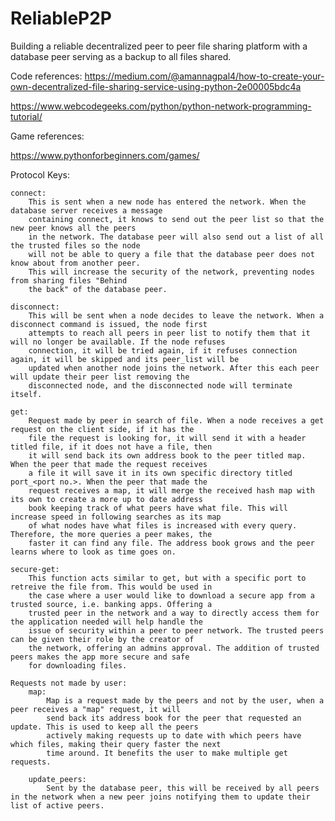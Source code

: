 # ReliableP2P
Building a reliable decentralized peer to peer file sharing platform with a database peer serving as a backup to all files shared.

Code references:
https://medium.com/@amannagpal4/how-to-create-your-own-decentralized-file-sharing-service-using-python-2e00005bdc4a

https://www.webcodegeeks.com/python/python-network-programming-tutorial/

Game references:

https://www.pythonforbeginners.com/games/

Protocol Keys:
    
    connect: 
        This is sent when a new node has entered the network. When the database server receives a message 
        containing connect, it knows to send out the peer list so that the new peer knows all the peers 
        in the network. The database peer will also send out a list of all the trusted files so the node
        will not be able to query a file that the database peer does not know about from another peer.
        This will increase the security of the network, preventing nodes from sharing files "Behind
        the back" of the database peer.

    disconnect:
        This will be sent when a node decides to leave the network. When a disconnect command is issued, the node first 
        attempts to reach all peers in peer list to notify them that it will no longer be available. If the node refuses 
        connection, it will be tried again, if it refuses connection again, it will be skipped and its peer_list will be 
        updated when another node joins the network. After this each peer will update their peer list removing the 
        disconnected node, and the disconnected node will terminate itself.
    
    get:
        Request made by peer in search of file. When a node receives a get request on the client side, if it has the 
        file the request is looking for, it will send it with a header titled file, if it does not have a file, then 
        it will send back its own address book to the peer titled map. When the peer that made the request receives 
        a file it will save it in its own specific directory titled port_<port no.>. When the peer that made the 
        request receives a map, it will merge the received hash map with its own to create a more up to date address 
        book keeping track of what peers have what file. This will increase speed in following searches as its map 
        of what nodes have what files is increased with every query. Therefore, the more queries a peer makes, the 
        faster it can find any file. The address book grows and the peer learns where to look as time goes on.

    secure-get:
        This function acts similar to get, but with a specific port to retreive the file from. This would be used in 
        the case where a user would like to download a secure app from a trusted source, i.e. banking apps. Offering a
        trusted peer in the network and a way to directly access them for the application needed will help handle the 
        issue of security within a peer to peer network. The trusted peers can be given their role by the creator of
        the network, offering an admins approval. The addition of trusted peers makes the app more secure and safe
        for downloading files.

    Requests not made by user:
        map:
            Map is a request made by the peers and not by the user, when a peer receives a "map" request, it will
            send back its address book for the peer that requested an update. This is used to keep all the peers
            actively making requests up to date with which peers have which files, making their query faster the next
            time around. It benefits the user to make multiple get requests.
        
        update_peers:
            Sent by the database peer, this will be received by all peers in the network when a new peer joins notifying them to update their list of active peers.